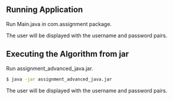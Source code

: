 ## Running Application
Run Main.java in com.assignment package. 

The user will be displayed with the username and password pairs.


## Executing the Algorithm from jar
Run assignment_advanced_java.jar. 

```bash
$ java -jar assignment_advanced_java.jar
```

The user will be displayed with the username and password pairs.

